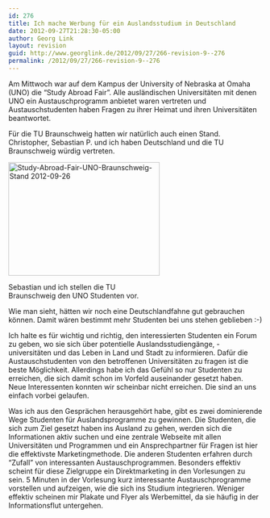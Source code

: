 ```yaml
---
id: 276
title: Ich mache Werbung für ein Auslandsstudium in Deutschland
date: 2012-09-27T21:28:30-05:00
author: Georg Link
layout: revision
guid: http://www.georglink.de/2012/09/27/266-revision-9--276
permalink: /2012/09/27/266-revision-9--276
---
```

Am Mittwoch war auf dem Kampus der University of Nebraska at Omaha (UNO) die &#8220;Study Abroad Fair&#8221;. Alle ausländischen Universitäten mit denen UNO ein Austauschprogramm anbietet waren vertreten und Austauschstudenten haben Fragen zu ihrer Heimat und ihren Universitäten beantwortet.

Für die TU Braunschweig hatten wir natürlich auch einen Stand. Christopher, Sebastian P. und ich haben Deutschland und die TU Braunschweig würdig vertreten.

<div id="attachment_267" style="width: 310px" class="wp-caption aligncenter">
  <a href="http://www.georglink.de/2012/09/27/ich-mache-werbung-fur-auslandsstudium-in-deutschland--266/study-abroad-fair-uno-braunschweig-stand" rel="attachment wp-att-267"><img aria-describedby="caption-attachment-267" loading="lazy" class="size-medium wp-image-267" title="Study-Abroad-Fair-UNO-Braunschweig-Stand 2012-09-26" src="http://www.georglink.de/media/2012/09/Study-Abroad-Fair-UNO-Braunschweig-Stand-300x225.jpg" alt="Study-Abroad-Fair-UNO-Braunschweig-Stand 2012-09-26" width="300" height="225" srcset="http://www.georglink.de/media/2012/09/Study-Abroad-Fair-UNO-Braunschweig-Stand-300x225.jpg 300w, http://www.georglink.de/media/2012/09/Study-Abroad-Fair-UNO-Braunschweig-Stand.jpg 800w" sizes="(max-width: 300px) 100vw, 300px" /></a>
  
  <p id="caption-attachment-267" class="wp-caption-text">
    Sebastian und ich stellen die TU Braunschweig den UNO Studenten vor.
  </p>
</div>

Wie man sieht, hätten wir noch eine Deutschlandfahne gut gebrauchen können. Damit wären bestimmt mehr Studenten bei uns stehen geblieben :-)

Ich halte es für wichtig und richtig, den interessierten Studenten ein Forum zu geben, wo sie sich über potentielle Auslandsstudiengänge, -universitäten und das Leben in Land und Stadt zu informieren. Dafür die Austauschstudenten von den betroffenen Universitäten zu fragen ist die beste Möglichkeit. Allerdings habe ich das Gefühl so nur Studenten zu erreichen, die sich damit schon im Vorfeld auseinander gesetzt haben. Neue Interessenten konnten wir scheinbar nicht erreichen. Die sind an uns einfach vorbei gelaufen.

Was ich aus den Gesprächen herausgehört habe, gibt es zwei dominierende Wege Studenten für Auslandsprogramme zu gewinnen. Die Studenten, die sich zum Ziel gesetzt haben ins Ausland zu gehen, werden sich die Informationen aktiv suchen und eine zentrale Webseite mit allen Universitäten und Programmen und ein Ansprechpartner für Fragen ist hier die effektivste Marketingmethode. Die anderen Studenten erfahren durch &#8220;Zufall&#8221; von interessanten Austauschprogrammen. Besonders effektiv scheint für diese Zielgruppe ein Direktmarketing in den Vorlesungen zu sein. 5 Minuten in der Vorlesung kurz interessante Austauschprogramme vorstellen und aufzeigen, wie die sich ins Studium integrieren. Weniger effektiv scheinen mir Plakate und Flyer als Werbemittel, da sie häufig in der Informationsflut untergehen.